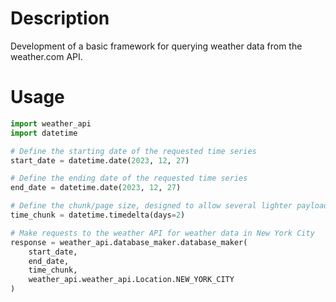 # Description
Development of a basic framework for querying weather data from the weather.com API.
# Usage
```python
import weather_api
import datetime

# Define the starting date of the requested time series
start_date = datetime.date(2023, 12, 27)

# Define the ending date of the requested time series
end_date = datetime.date(2023, 12, 27)

# Define the chunk/page size, designed to allow several lighter payloads instead of one big payload
time_chunk = datetime.timedelta(days=2)

# Make requests to the weather API for weather data in New York City
response = weather_api.database_maker.database_maker(
    start_date, 
    end_date, 
    time_chunk, 
    weather_api.weather_api.Location.NEW_YORK_CITY
)
```
